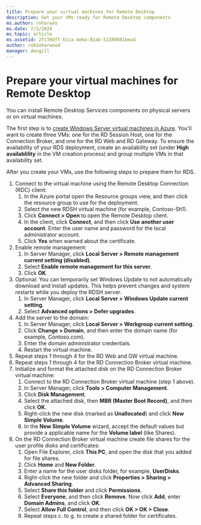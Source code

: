 ```yaml
---
title: Prepare your virtual machines for Remote Desktop
description: Get your VMs ready for Remote Desktop components
ms.author: roharwoo
ms.date: 7/3/2024
ms.topic: article
ms.assetid: 2fc39dff-61ca-4eba-81ab-52289081bead
author: robinharwood
manager: dongill
---
```


# Prepare your virtual machines for Remote Desktop

You can install Remote Desktop Services components on physical servers or on virtual machines.

The first step is to [create Windows Server virtual machines in Azure](/azure/virtual-machines/windows/quick-create-portal). You'll want to create three VMs: one for the RD Session Host, one for the Connection Broker, and one for the RD Web and RD Gateway. To ensure the availability of your RDS deployment, create an availability set (under **High availablility** in the VM creation process) and group multiple VMs in that availability set.

After you create your VMs, use the following steps to prepare them for RDS.

1.  Connect to the virtual machine using the Remote Desktop Connection (RDC) client:
    1.  In the Azure portal open the  Resource groups view, and then click the resource group to use for the deployment.
    2.  Select the new RDSH virtual machine (for example, Contoso-Sh1).
    3.  Click **Connect > Open** to open the Remote Desktop client.
    4.  In the client, click **Connect**, and then click **Use another user account**. Enter the user name and password for the local administrator account.
    5.  Click **Yes** when warned about the certificate.
2.  Enable remote management:
    1.  In Server Manager, click **Local Server > Remote management current setting (disabled)**.
    2.  Select **Enable remote management for this server**.
    3.  Click **OK**.
3.  Optional: You can temporarily set Windows Update to not automatically download and install updates. This helps prevent changes and system restarts while you deploy the RDSH server.
    1.  In Server Manager, click **Local Server > Windows Update current setting**.
    2.  Select **Advanced options > Defer upgrades**.
4.  Add the server to the domain:
    1.  In Server Manager, click **Local Server > Workgroup current setting**.
    2.  Click **Change > Domain**, and then enter the domain name (for example, Contoso.com).
    3.  Enter the domain administrator credentials.
    4.  Restart the virtual machine.
5.  Repeat steps 1 through 4 for the RD Web and GW virtual machine.
6.  Repeat steps 1 through 4 for the RD Connection Broker virtual machine.
7.  Initialize and format the attached disk on the RD Connection Broker virtual machine:
    1.  Connect to the RD Connection Broker virtual machine (step 1 above).
    2.  In Server Manager, click **Tools > Computer Management**.
    3.  Click **Disk Management**.
    4.  Select the attached disk, then **MBR (Master Boot Record)**, and then click **OK**.
    5.  Right-click the new disk (marked as **Unallocated**) and click **New Simple Volume**.
    6.  In the **New Simple Volume** wizard, accept the default values but provide a applicable name for the **Volume label** (like Shares).
8.  On the RD Connection Broker virtual machine create file shares for the user profile disks and certificates:
    1.  Open File Explorer, click **This PC**, and open the disk that you added for file shares.
    2.  Click **Home** and **New Folder**.
    3.  Enter a name for the user disks folder, for example, **UserDisks**.
    4.  Right-click the new folder and click **Properties > Sharing > Advanced Sharing**.
    5.  Select **Share this folder** and click **Permissions**.
    6.  Select **Everyone**, and then click **Remove**. Now click **Add**, enter **Domain Admins**, and click **OK**.
    7.  Select **Allow Full Control**, and then click **OK > OK > Close**.
    8.  Repeat steps c. to g. to create a shared folder for certificates.


